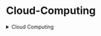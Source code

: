 # Cloud-Computing


<details>
<summary> Cloud Computing </summary>
<br>

## Understanding the cloud
### What is the cloud?
- The cloud is a global network of servers around the world acting as one massive hard drive.
- The five characteristics for basic understanding of what cloud computing means:
  1. On demand self-service - Users of cloud services can set up and use services whenever they need them, without having to directly contact the cloud service provider.
  2. Broad network access - Devices like computers and regular server setups can connect to resources stored in the cloud through the network.
  3. Resource pooling - The cloud service provider combines resources for multiple users and adjusts how much each user gets whenever they need it.
  4. Rapid Elasticity - In cloud computing, resources are adjusted based on changes in demand.
  5. Measured service - Cloud service providers keep track of how much resources users use, control it, and charge users accordingly.

### Cloud computing ecosystem
- The ecosystem 3 categories :
  - Consumers of services - everyday end-users that use cloud services in day-to-day business activities. e.g. Microsoft OneDrive, Google Drive and iCloud
  - Provider of services - cloud providers offer a variety of functions ranging from infrastructure services to applications and tools. e.g. Amazon Web System (AWS), Microsoft Azure, Google Cloud Platform (GCP) and IBM Cloud.
  - Designer of services - companies build applications and tools. e.g. Accenture, Deloitte, IBM and PricewaterhouseCoopers (PwC).
 
### Understanding cloud concepts
- *Cloud computing* offers shared resources like applications, storage, and networking over the internet.
- *Standardization* means using consistent methods and interfaces to provide services.
- Cloud services rely on *automation* to carry out tasks based on rules, resource availability, and security needs. This automation is crucial for allowing users to provision services themselves and for efficiently managing resources.
  
## Understanding cloud deployment models
### Cloud components and clients
- In a cloud services setup, there are three main parts:
  - the device you use to access the cloud,
  - the place where the cloud services are stored (data center),
  - and the connection that links them together.
 
  ![image](https://github.com/sabelosiba/Cloud-Computing/assets/88839789/4b2615d5-dd25-4bfc-84c3-ae8800ea9db5)

  - Leading cloud service providers like Microsoft and Amazon have extensive networks of data centers worldwide. These centers are built with redundancy to ensure reliable power, internet connectivity, and physical security.
  - Cloud services are used by individuals and businesses across different platforms. They include storage, email, e-commerce, office tools, and development environments. Users can access these services from devices like phones, tablets, computers, IoT devices, and servers, running on operating systems like Windows, macOS, Linux, iOS, and Android.
 
- 

- Cloud infrastructure can be managed in different ways:

  1. Public Cloud: A cloud service provider (CSP) owns and manages the cloud resources, serving multiple external customers who share these resources.
  2. Private Cloud: Services are exclusively provided to a single organization, which owns and manages its own cloud infrastructure.
  3. Hybrid Cloud: This combines elements of both public and private clouds. Organizations can use a mix of their own private cloud resources and public cloud services from CSPs, or even community cloud deployments, which are shared among organizations with common interests or requirements.
  
</details>
